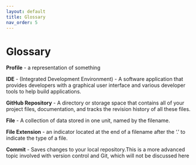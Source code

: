 ```yaml
---
layout: default
title: Glossary
nav_order: 5
---
```


# Glossary


**Profile** - a representation of something

**IDE** - (Integrated Development Environment) - A software application that provides developers with a graphical user interface and various developer tools to help build applications.


**GitHub Repository** -  A directory or storage space that contains all of your project files, documentation, and tracks the revision history of all these files.

**File** - A collection of data stored in one unit, named by the filename.

**File Extension** - an indicator located at the end of a filename after the ‘.’ to indicate the type of a file.


**Commit**  - Saves changes to your local repository.This is a more advanced topic involved with version control and Git, which will not be discussed here